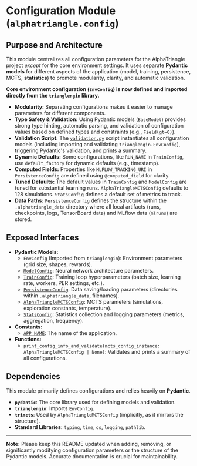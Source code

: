 
# Configuration Module (`alphatriangle.config`)

## Purpose and Architecture

This module centralizes all configuration parameters for the AlphaTriangle project *except* for the core environment settings. It uses separate **Pydantic models** for different aspects of the application (model, training, persistence, MCTS, **statistics**) to promote modularity, clarity, and automatic validation.

**Core environment configuration (`EnvConfig`) is now defined and imported directly from the `trianglengin` library.**

-   **Modularity:** Separating configurations makes it easier to manage parameters for different components.
-   **Type Safety & Validation:** Using Pydantic models (`BaseModel`) provides strong type hinting, automatic parsing, and validation of configuration values based on defined types and constraints (e.g., `Field(gt=0)`).
-   **Validation Script:** The [`validation.py`](validation.py) script instantiates all configuration models (including importing and validating `trianglengin.EnvConfig`), triggering Pydantic's validation, and prints a summary.
-   **Dynamic Defaults:** Some configurations, like `RUN_NAME` in `TrainConfig`, use `default_factory` for dynamic defaults (e.g., timestamp).
-   **Computed Fields:** Properties like `MLFLOW_TRACKING_URI` in `PersistenceConfig` are defined using `@computed_field` for clarity.
-   **Tuned Defaults:** The default values in `TrainConfig` and `ModelConfig` are tuned for substantial learning runs. `AlphaTriangleMCTSConfig` defaults to 128 simulations. `StatsConfig` defines a default set of metrics to track.
-   **Data Paths:** `PersistenceConfig` defines the structure within the `.alphatriangle_data` directory where all local artifacts (runs, checkpoints, logs, TensorBoard data) and MLflow data (`mlruns`) are stored.

## Exposed Interfaces

-   **Pydantic Models:**
    -   `EnvConfig` (Imported from `trianglengin`): Environment parameters (grid size, shapes, rewards).
    -   [`ModelConfig`](model_config.py): Neural network architecture parameters.
    -   [`TrainConfig`](train_config.py): Training loop hyperparameters (batch size, learning rate, workers, PER settings, etc.).
    -   [`PersistenceConfig`](persistence_config.py): Data saving/loading parameters (directories within `.alphatriangle_data`, filenames).
    -   [`AlphaTriangleMCTSConfig`](mcts_config.py): MCTS parameters (simulations, exploration constants, temperature).
    -   [`StatsConfig`](stats_config.py): Statistics collection and logging parameters (metrics, aggregation, frequency).
-   **Constants:**
    -   [`APP_NAME`](app_config.py): The name of the application.
-   **Functions:**
    -   `print_config_info_and_validate(mcts_config_instance: AlphaTriangleMCTSConfig | None)`: Validates and prints a summary of all configurations.

## Dependencies

This module primarily defines configurations and relies heavily on **Pydantic**.

-   **`pydantic`**: The core library used for defining models and validation.
-   **`trianglengin`**: Imports `EnvConfig`.
-   **`trimcts`**: Used by `AlphaTriangleMCTSConfig` (implicitly, as it mirrors the structure).
-   **Standard Libraries:** `typing`, `time`, `os`, `logging`, `pathlib`.

---

**Note:** Please keep this README updated when adding, removing, or significantly modifying configuration parameters or the structure of the Pydantic models. Accurate documentation is crucial for maintainability.